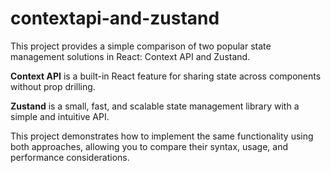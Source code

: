 # contextapi-and-zustand

This project provides a simple comparison of two popular state management solutions in React: Context API and Zustand.

**Context API** is a built-in React feature for sharing state across components without prop drilling.

**Zustand** is a small, fast, and scalable state management library with a simple and intuitive API.

This project demonstrates how to implement the same functionality using both approaches, allowing you to compare their syntax, usage, and performance considerations.
